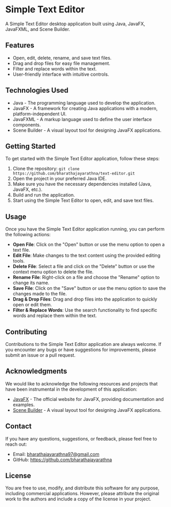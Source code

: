 # Simple Text Editor

A Simple Text Editor desktop application built using Java, JavaFX, JavaFXML, and Scene Builder.

## Features

- Open, edit, delete, rename, and save text files.
- Drag and drop files for easy file management.
- Filter and replace words within the text.
- User-friendly interface with intuitive controls.

## Technologies Used

- Java - The programming language used to develop the application.
- JavaFX - A framework for creating Java applications with a modern, platform-independent UI.
- JavaFXML - A markup language used to define the user interface components.
- Scene Builder - A visual layout tool for designing JavaFX applications.

## Getting Started

To get started with the Simple Text Editor application, follow these steps:

1. Clone the repository: `git clone https://github.com/bharathajayarathna/text-editor.git`
2. Open the project in your preferred Java IDE.
3. Make sure you have the necessary dependencies installed (Java, JavaFX, etc.).
4. Build and run the application.
5. Start using the Simple Text Editor to open, edit, and save text files.

## Usage

Once you have the Simple Text Editor application running, you can perform the following actions:

- **Open File**: Click on the "Open" button or use the menu option to open a text file.
- **Edit File**: Make changes to the text content using the provided editing tools.
- **Delete File**: Select a file and click on the "Delete" button or use the context menu option to delete the file.
- **Rename File**: Right-click on a file and choose the "Rename" option to change its name.
- **Save File**: Click on the "Save" button or use the menu option to save the changes made to the file.
- **Drag & Drop Files**: Drag and drop files into the application to quickly open or edit them.
- **Filter & Replace Words**: Use the search functionality to find specific words and replace them within the text.

## Contributing

Contributions to the Simple Text Editor application are always welcome. If you encounter any bugs or have suggestions for improvements, please submit an issue or a pull request.

## Acknowledgments

We would like to acknowledge the following resources and projects that have been instrumental in the development of this application:

- [JavaFX](https://openjfx.io/) - The official website for JavaFX, providing documentation and examples.
- [Scene Builder](https://gluonhq.com/products/scene-builder/) - A visual layout tool for designing JavaFX applications.

## Contact

If you have any questions, suggestions, or feedback, please feel free to reach out:

- Email: [bharathajayarathna97@gmail.com]()
- GitHub: https://github.com/bharathajayarathna

## License

You are free to use, modify, and distribute this software for any purpose, including commercial applications. However, please attribute the original work to the authors and include a copy of the license in your project.


